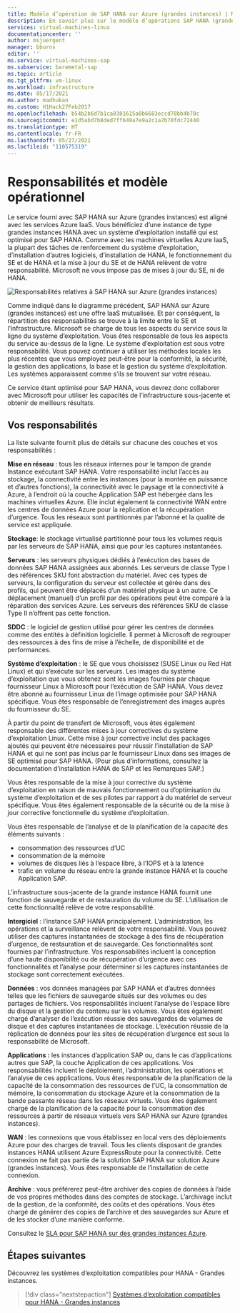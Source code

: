 ```yaml
---
title: Modèle d’opération de SAP HANA sur Azure (grandes instances) | Microsoft Docs
description: En savoir plus sur le modèle d’opérations SAP HANA (grandes instances) et vos responsabilités.
services: virtual-machines-linux
documentationcenter: ''
author: msjuergent
manager: bburns
editor: ''
ms.service: virtual-machines-sap
ms.subservice: baremetal-sap
ms.topic: article
ms.tgt_pltfrm: vm-linux
ms.workload: infrastructure
ms.date: 05/17/2021
ms.author: madhukan
ms.custom: H1Hack27Feb2017
ms.openlocfilehash: b54b2b6d7b1ca0381615a0b6683eccd78bb4b70c
ms.sourcegitcommit: e1d5abd7b8ded7ff649a7e9a2c1a7b70fdc72440
ms.translationtype: HT
ms.contentlocale: fr-FR
ms.lasthandoff: 05/27/2021
ms.locfileid: "110575319"
---
```

# <a name="operations-model-and-responsibilities"></a>Responsabilités et modèle opérationnel

Le service fourni avec SAP HANA sur Azure (grandes instances) est aligné avec les services Azure IaaS. Vous bénéficiez d’une instance de type grandes instances HANA avec un système d’exploitation installé qui est optimisé pour SAP HANA. Comme avec les machines virtuelles Azure IaaS, la plupart des tâches de renforcement du système d’exploitation, d’installation d’autres logiciels, d’installation de HANA, le fonctionnement du SE et de HANA et la mise à jour du SE et de HANA relèvent de votre responsabilité. Microsoft ne vous impose pas de mises à jour du SE, ni de HANA.

![Responsabilités relatives à SAP HANA sur Azure (grandes instances)](./media/hana-overview-architecture/image2-responsibilities.png)

Comme indiqué dans le diagramme précédent, SAP HANA sur Azure (grandes instances) est une offre IaaS mutualisée. Et par conséquent, la répartition des responsabilités se trouve à la limite entre le SE et l’infrastructure. Microsoft se charge de tous les aspects du service sous la ligne du système d’exploitation. Vous êtes responsable de tous les aspects du service au-dessus de la ligne. Le système d’exploitation est sous votre responsabilité. Vous pouvez continuer à utiliser les méthodes locales les plus récentes que vous employez peut-être pour la conformité, la sécurité, la gestion des applications, la base et la gestion du système d’exploitation. Les systèmes apparaissent comme s’ils se trouvent sur votre réseau.

Ce service étant optimisé pour SAP HANA, vous devrez donc collaborer avec Microsoft pour utiliser les capacités de l’infrastructure sous-jacente et obtenir de meilleurs résultats.

## <a name="your-responsibilities"></a>Vos responsabilités

La liste suivante fournit plus de détails sur chacune des couches et vos responsabilités :

**Mise en réseau** : tous les réseaux internes pour le tampon de grande Instance exécutant SAP HANA. Votre responsabilité inclut l’accès au stockage, la connectivité entre les instances (pour la montée en puissance et d’autres fonctions), la connectivité avec le paysage et la connectivité à Azure, à l’endroit où la couche Application SAP est hébergée dans les machines virtuelles Azure. Elle inclut également la connectivité WAN entre les centres de données Azure pour la réplication et la récupération d’urgence. Tous les réseaux sont partitionnés par l’abonné et la qualité de service est appliquée.

**Stockage**: le stockage virtualisé partitionné pour tous les volumes requis par les serveurs de SAP HANA, ainsi que pour les captures instantanées. 

**Serveurs** : les serveurs physiques dédiés à l’exécution des bases de données SAP HANA assignées aux abonnés. Les serveurs de classe Type I des références SKU font abstraction du matériel. Avec ces types de serveurs, la configuration du serveur est collectée et gérée dans des profils, qui peuvent être déplacés d’un matériel physique à un autre. Ce déplacement (manuel) d’un profil par des opérations peut être comparé à la réparation des services Azure. Les serveurs des références SKU de classe Type II n’offrent pas cette fonction.

**SDDC** : le logiciel de gestion utilisé pour gérer les centres de données comme des entités à définition logicielle. Il permet à Microsoft de regrouper des ressources à des fins de mise à l’échelle, de disponibilité et de performances.

**Système d’exploitation** : le SE que vous choisissez (SUSE Linux ou Red Hat Linux) et qui s’exécute sur les serveurs. Les images du système d’exploitation que vous obtenez sont les images fournies par chaque fournisseur Linux à Microsoft pour l’exécution de SAP HANA. Vous devez être abonné au fournisseur Linux de l’image optimisée pour SAP HANA spécifique. Vous êtes responsable de l’enregistrement des images auprès du fournisseur du SE. 

À partir du point de transfert de Microsoft, vous êtes également responsable des différentes mises à jour correctives du système d’exploitation Linux. Cette mise à jour corrective inclut des packages ajoutés qui peuvent être nécessaires pour réussir l’installation de SAP HANA et qui ne sont pas inclus par le fournisseur Linux dans ses images de SE optimisé pour SAP HANA. (Pour plus d’informations, consultez la documentation d’installation HANA de SAP et les Remarques SAP.) 

Vous êtes responsable de la mise à jour corrective du système d’exploitation en raison de mauvais fonctionnement ou d’optimisation du système d’exploitation et de ses pilotes par rapport à du matériel de serveur spécifique. Vous êtes également responsable de la sécurité ou de la mise à jour corrective fonctionnelle du système d’exploitation. 

Vous êtes responsable de l’analyse et de la planification de la capacité des éléments suivants :

- consommation des ressources d’UC
- consommation de la mémoire
- volumes de disques liés à l’espace libre, à l’IOPS et à la latence
- trafic en volume du réseau entre la grande instance HANA et la couche Application SAP.

L’infrastructure sous-jacente de la grande instance HANA fournit une fonction de sauvegarde et de restauration du volume du SE. L’utilisation de cette fonctionnalité relève de votre responsabilité.

**Intergiciel** : l’instance SAP HANA principalement. L’administration, les opérations et la surveillance relèvent de votre responsabilité. Vous pouvez utiliser des captures instantanées de stockage à des fins de récupération d’urgence, de restauration et de sauvegarde. Ces fonctionnalités sont fournies par l’infrastructure. Vos responsabilités incluent la conception d’une haute disponibilité ou de récupération d’urgence avec ces fonctionnalités et l’analyse pour déterminer si les captures instantanées de stockage sont correctement exécutées.

**Données** : vos données managées par SAP HANA et d’autres données telles que les fichiers de sauvegarde situés sur des volumes ou des partages de fichiers. Vos responsabilités incluent l’analyse de l’espace libre du disque et la gestion du contenu sur les volumes. Vous êtes également chargé d’analyser de l’exécution réussie des sauvegardes de volumes de disque et des captures instantanées de stockage. L’exécution réussie de la réplication de données pour les sites de récupération d’urgence est sous la responsabilité de Microsoft.

**Applications :** les instances d’application SAP ou, dans le cas d’applications autres que SAP, la couche Application de ces applications. Vos responsabilités incluent le déploiement, l’administration, les opérations et l’analyse de ces applications. Vous êtes responsable de la planification de la capacité de la consommation des ressources de l’UC, la consommation de mémoire, la consommation du stockage Azure et la consommation de la bande passante réseau dans les réseaux virtuels. Vous êtes également chargé de la planification de la capacité pour la consommation des ressources à partir de réseaux virtuels vers SAP HANA sur Azure (grandes instances).

**WAN** : les connexions que vous établissez en local vers des déploiements Azure pour des charges de travail. Tous les clients disposant de grandes instances HANA utilisent Azure ExpressRoute pour la connectivité. Cette connexion ne fait pas partie de la solution SAP HANA sur solution Azure (grandes instances). Vous êtes responsable de l’installation de cette connexion.

**Archive** : vous préférerez peut-être archiver des copies de données à l’aide de vos propres méthodes dans des comptes de stockage. L’archivage inclut de la gestion, de la conformité, des coûts et des opérations. Vous êtes chargé de générer des copies de l’archive et des sauvegardes sur Azure et de les stocker d’une manière conforme.

Consultez le [SLA pour SAP HANA sur des grandes instances Azure](https://azure.microsoft.com/support/legal/sla/sap-hana-large/).

## <a name="next-steps"></a>Étapes suivantes

Découvrez les systèmes d’exploitation compatibles pour HANA - Grandes instances.

> [!div class="nextstepaction"]
> [Systèmes d’exploitation compatibles pour HANA - Grandes instances](os-compatibility-matrix-hana-large-instance.md)

